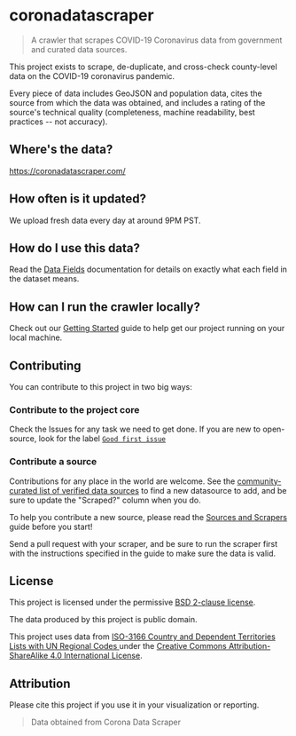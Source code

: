 # coronadatascraper
> A crawler that scrapes COVID-19 Coronavirus data from government and curated data sources.

This project exists to scrape, de-duplicate, and cross-check county-level data on the COVID-19 coronavirus pandemic.

Every piece of data includes GeoJSON and population data, cites the source from which the data was obtained, and includes a rating of the source's technical quality (completeness, machine readability, best practices -- not accuracy).

## Where's the data?

https://coronadatascraper.com/

## How often is it updated?

We upload fresh data every day at around 9PM PST.

## How do I use this data?

Read the [Data Fields](./docs/data_fields.md) documentation for details on exactly what each field in the dataset means.

## How can I run the crawler locally?

Check out our [Getting Started](./docs/getting_started.md) guide to help get our project running on your local machine.

## Contributing

You can contribute to this project in two big ways:

### Contribute to the project core

Check the Issues for any task we need to get done. If you are new to open-source, look for the label [`Good first issue`](https://github.com/lazd/coronadatascraper/labels/good%20first%20issue)

### Contribute a source

Contributions for any place in the world are welcome. See the [community-curated list of verified data sources](https://docs.google.com/spreadsheets/d/1T2cSvWvUvurnOuNFj2AMPGLpuR2yVs3-jdd_urfWU4c/edit#gid=0) to find a new datasource to add, and be sure to update the "Scraped?" column when you do.

To help you contribute a new source, please read the [Sources and Scrapers](./docs/sources.md) guide before you start!

Send a pull request with your scraper, and be sure to run the scraper first with the instructions specified in the guide to make sure the data is valid.

## License

This project is licensed under the permissive [BSD 2-clause license](LICENSE).

The data produced by this project is public domain.

This project uses data from [ISO-3166 Country and Dependent Territories Lists with UN Regional Codes
](https://github.com/lukes/ISO-3166-Countries-with-Regional-Codes) under the [Creative Commons Attribution-ShareAlike 4.0 International License](https://creativecommons.org/licenses/by-sa/4.0/).

## Attribution

Please cite this project if you use it in your visualization or reporting.

> Data obtained from Corona Data Scraper
